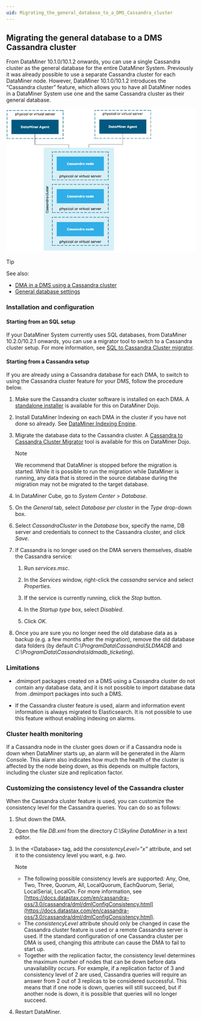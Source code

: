 ```yaml
---
uid: Migrating_the_general_database_to_a_DMS_Cassandra_cluster
---
```


## Migrating the general database to a DMS Cassandra cluster

From DataMiner 10.1.0/10.1.2 onwards, you can use a single Cassandra cluster as the general database for the entire DataMiner System. Previously it was already possible to use a separate Cassandra cluster for each DataMiner node. However, DataMiner 10.1.0/10.1.2 introduces the “Cassandra cluster” feature, which allows you to have all DataMiner nodes in a DataMiner System use one and the same Cassandra cluster as their general database.

![](../../images/Cassandra_cluster.jpg)



> [!TIP]
> See also:
> - [DMA in a DMS using a Cassandra cluster](xref:General_DMA_configuration#dma-in-a-dms-using-a-cassandra-cluster)
> - [General database settings](xref:DB_xml#general-database-settings)

### Installation and configuration

#### Starting from an SQL setup

If your DataMiner System currently uses SQL databases, from DataMiner 10.2.0/10.2.1 onwards, you can use a migrator tool to switch to a Cassandra cluster setup. For more information, see [SQL to Cassandra Cluster migrator](https://community.dataminer.services/documentation/sql-to-cassandra-cluster-migrator/).

#### Starting from a Cassandra setup

If you are already using a Cassandra database for each DMA, to switch to using the Cassandra cluster feature for your DMS, follow the procedure below.

1. Make sure the Cassandra cluster software is installed on each DMA. A [standalone installer](https://community.dataminer.services/documentation/standalone-cassandra-cluster-installer/) is available for this on DataMiner Dojo.

2. Install DataMiner Indexing on each DMA in the cluster if you have not done so already. See [DataMiner Indexing Engine](xref:DataMiner_Indexing_Engine).

3. Migrate the database data to the Cassandra cluster. A [Cassandra to Cassandra Cluster Migrator](https://community.dataminer.services/documentation/cassandra-to-cassandra-cluster-migrator/) tool is available for this on DataMiner Dojo.

    > [!NOTE]
    > We recommend that DataMiner is stopped before the migration is started. While it is possible to run the migration while DataMiner is running, any data that is stored in the source database during the migration may not be migrated to the target data­base.

4. In DataMiner Cube, go to *System Center* > *Database*.

5. On the *General* tab, select *Database per cluster* in the *Type* drop-down box.

6. Select *CassandraCluster* in the *Database* box, specify the name, DB server and credentials to connect to the Cassandra cluster, and click *Save*.

7. If Cassandra is no longer used on the DMA servers themselves, disable the Cassandra service:

    1. Run *services.msc*.

    2. In the *Services* window, right-click the *cassandra* service and select *Properties*.

    3. If the service is currently running, click the *Stop* button.

    4. In the *Startup type* box, select *Disabled*.

    5. Click *OK*.

8. Once you are sure you no longer need the old database data as a backup (e.g. a few months after the migration), remove the old database data folders (by default *C:\\ProgramData\\Cassandra\\SLDMADB* and *C:\\ProgramData\\Cassandra\\sldmadb_ticketing*).

### Limitations

- .dmimport packages created on a DMS using a Cassandra cluster do not contain any database data, and it is not possible to import database data from .dmimport packages into such a DMS.

- If the Cassandra cluster feature is used, alarm and information event information is always migrated to Elasticsearch. It is not possible to use this feature without enabling indexing on alarms.

### Cluster health monitoring

If a Cassandra node in the cluster goes down or if a Cassandra node is down when DataMiner starts up, an alarm will be generated in the Alarm Console. This alarm also indicates how much the health of the cluster is affected by the node being down, as this depends on multiple factors, including the cluster size and replication factor.

### Customizing the consistency level of the Cassandra cluster

When the Cassandra cluster feature is used, you can customize the consistency level for the Cassandra queries. You can do so as follows:

1. Shut down the DMA.

2. Open the file *DB.xml* from the directory *C:\\Skyline DataMiner* in a text editor.

3. In the \<Database> tag, add the *consistencyLevel=”x”* attribute, and set it to the consistency level you want, e.g. *two*.

    > [!NOTE]
    > - The following possible consistency levels are supported: Any, One, Two, Three, Quorum, All, LocalQuorum, EachQuorum, Serial, LocalSerial, LocalOn. For more information, see [https://docs.datastax.com/en/cassandra-oss/3.0/cassandra/dml/dmlConfigConsistency.html](https://docs.datastax.com/en/cassandra-oss/3.0/cassandra/dml/dmlConfigConsistency.html).
    > - The *consistencyLevel* attribute should only be changed in case the Cassandra cluster feature is used or a remote Cassandra server is used. If the standard configuration of one Cassandra cluster per DMA is used, changing this attribute can cause the DMA to fail to start up.
    > - Together with the replication factor, the consistency level determines the maximum number of nodes that can be down before data unavailability occurs. For example, if a replication factor of 3 and consistency level of 2 are used, Cassandra queries will require an answer from 2 out of 3 replicas to be considered successful. This means that if one node is down, queries will still succeed, but if another node is down, it is possible that queries will no longer succeed.

4. Restart DataMiner.
